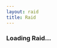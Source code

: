```yaml
---
layout: raid
title: Raid
---
```


<div id="content" class="container">
  <div class="d-flex justify-content-center align-items-center h-100">
    <h3><i class="bi bi-hourglass-split"></i> Loading Raid...</h3>
  </div>
</div>
